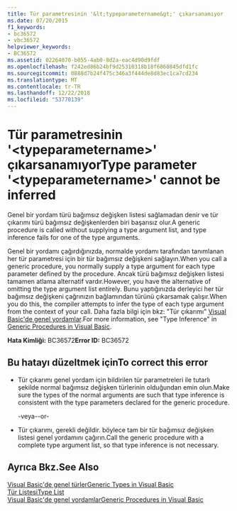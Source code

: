 ```yaml
---
title: Tür parametresinin '&lt;typeparametername&gt;' çıkarsanamıyor
ms.date: 07/20/2015
f1_keywords:
- bc36572
- vbc36572
helpviewer_keywords:
- BC36572
ms.assetid: 02264070-b055-4ab0-8d2a-eac4d90d9fdf
ms.openlocfilehash: f242ed86b24bf9d25310318b18f6860845dfd1fc
ms.sourcegitcommit: 0888d7b24f475c346a3f444de8d83ec1ca7cd234
ms.translationtype: MT
ms.contentlocale: tr-TR
ms.lasthandoff: 12/22/2018
ms.locfileid: "53770139"
---
```

# <a name="type-parameter-lttypeparameternamegt-cannot-be-inferred"></a><span data-ttu-id="f576a-102">Tür parametresinin '&lt;typeparametername&gt;' çıkarsanamıyor</span><span class="sxs-lookup"><span data-stu-id="f576a-102">Type parameter '&lt;typeparametername&gt;' cannot be inferred</span></span>
<span data-ttu-id="f576a-103">Genel bir yordam türü bağımsız değişken listesi sağlamadan denir ve tür çıkarımı türü bağımsız değişkenlerden biri başarısız olur.</span><span class="sxs-lookup"><span data-stu-id="f576a-103">A generic procedure is called without supplying a type argument list, and type inference fails for one of the type arguments.</span></span>  
  
 <span data-ttu-id="f576a-104">Genel bir yordamı çağırdığınızda, normalde yordamı tarafından tanımlanan her tür parametresi için bir tür bağımsız değişkeni sağlayın.</span><span class="sxs-lookup"><span data-stu-id="f576a-104">When you call a generic procedure, you normally supply a type argument for each type parameter defined by the procedure.</span></span> <span data-ttu-id="f576a-105">Ancak türü bağımsız değişken listesi tamamen atlama alternatif vardır.</span><span class="sxs-lookup"><span data-stu-id="f576a-105">However, you have the alternative of omitting the type argument list entirely.</span></span> <span data-ttu-id="f576a-106">Bunu yaptığınızda derleyici her tür bağımsız değişkeni çağrınızın bağlamından türünü çıkarsamak çalışır.</span><span class="sxs-lookup"><span data-stu-id="f576a-106">When you do this, the compiler attempts to infer the type of each type argument from the context of your call.</span></span> <span data-ttu-id="f576a-107">Daha fazla bilgi için bkz: "Tür çıkarımı" [Visual Basic'de genel yordamlar](../../visual-basic/programming-guide/language-features/data-types/generic-procedures.md).</span><span class="sxs-lookup"><span data-stu-id="f576a-107">For more information, see "Type Inference" in [Generic Procedures in Visual Basic](../../visual-basic/programming-guide/language-features/data-types/generic-procedures.md).</span></span>  
  
 <span data-ttu-id="f576a-108">**Hata Kimliği:** BC36572</span><span class="sxs-lookup"><span data-stu-id="f576a-108">**Error ID:** BC36572</span></span>  
  
## <a name="to-correct-this-error"></a><span data-ttu-id="f576a-109">Bu hatayı düzeltmek için</span><span class="sxs-lookup"><span data-stu-id="f576a-109">To correct this error</span></span>  
  
-   <span data-ttu-id="f576a-110">Tür çıkarımı genel yordam için bildirilen tür parametreleri ile tutarlı şekilde normal bağımsız değişken türlerinin olduğundan emin olun.</span><span class="sxs-lookup"><span data-stu-id="f576a-110">Make sure the types of the normal arguments are such that type inference is consistent with the type parameters declared for the generic procedure.</span></span>  
  
     <span data-ttu-id="f576a-111">-veya-</span><span class="sxs-lookup"><span data-stu-id="f576a-111">-or-</span></span>  
  
-   <span data-ttu-id="f576a-112">Tür çıkarımı, gerekli değildir. böylece tam bir tür bağımsız değişken listesi genel yordamını çağırın.</span><span class="sxs-lookup"><span data-stu-id="f576a-112">Call the generic procedure with a complete type argument list, so that type inference is not necessary.</span></span>  
  
## <a name="see-also"></a><span data-ttu-id="f576a-113">Ayrıca Bkz.</span><span class="sxs-lookup"><span data-stu-id="f576a-113">See Also</span></span>  
 [<span data-ttu-id="f576a-114">Visual Basic'de genel türler</span><span class="sxs-lookup"><span data-stu-id="f576a-114">Generic Types in Visual Basic</span></span>](../../visual-basic/programming-guide/language-features/data-types/generic-types.md)  
 [<span data-ttu-id="f576a-115">Tür Listesi</span><span class="sxs-lookup"><span data-stu-id="f576a-115">Type List</span></span>](../../visual-basic/language-reference/statements/type-list.md)  
 [<span data-ttu-id="f576a-116">Visual Basic'de genel yordamlar</span><span class="sxs-lookup"><span data-stu-id="f576a-116">Generic Procedures in Visual Basic</span></span>](../../visual-basic/programming-guide/language-features/data-types/generic-procedures.md)
